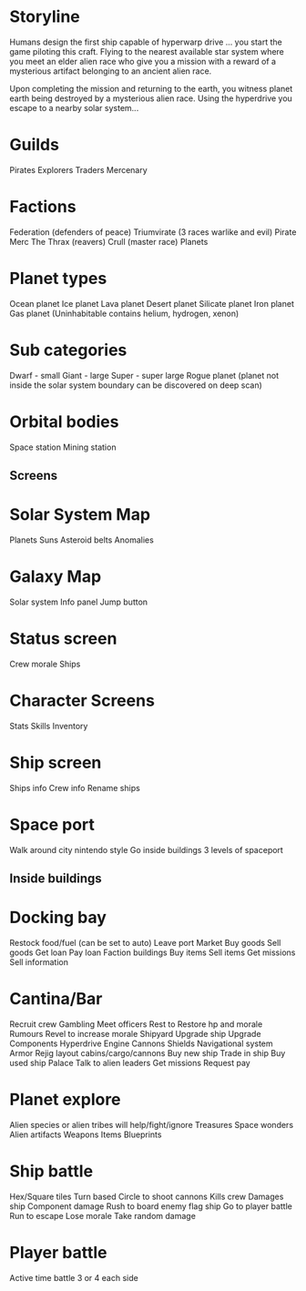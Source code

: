 # Storyline
Humans design the first ship capable of hyperwarp drive … you start the game piloting this craft. Flying to the nearest available star system where you meet an elder alien race who give you a mission with a reward of a mysterious artifact belonging to an ancient alien race. 

Upon completing the mission and returning to the earth, you witness planet earth being destroyed by a mysterious alien race. Using the hyperdrive you escape to a nearby solar system...

# Guilds
Pirates
Explorers
Traders
Mercenary

# Factions 
Federation (defenders of peace)
Triumvirate (3 races warlike and evil)
Pirate
Merc
The Thrax (reavers)
Crull (master race)
Planets 

# Planet types
Ocean planet
Ice planet
Lava planet
Desert planet
Silicate planet
Iron planet
Gas planet (Uninhabitable contains helium, hydrogen, xenon)


# Sub categories
Dwarf - small
Giant - large
Super - super large
Rogue planet (planet not inside the solar system boundary can be discovered on deep scan)

# Orbital bodies
Space station
Mining station

## Screens

# Solar System Map
Planets
Suns
Asteroid belts
Anomalies

# Galaxy Map
Solar system
Info panel
Jump button

# Status screen
Crew morale
Ships

# Character Screens
Stats
Skills
Inventory

# Ship screen
Ships info 
Crew info
Rename ships

# Space	port
Walk around city nintendo style
Go inside buildings
3 levels of spaceport



## Inside buildings
# Docking bay
Restock food/fuel (can be set to auto)
Leave port
Market
Buy goods
Sell goods
Get loan
Pay loan
Faction buildings 
Buy items
Sell items
Get missions
Sell information

# Cantina/Bar
Recruit crew
Gambling
Meet officers
Rest to Restore hp and morale
Rumours
Revel to increase morale
Shipyard
Upgrade ship
Upgrade Components
Hyperdrive
Engine
Cannons
Shields
Navigational system
Armor
Rejig layout cabins/cargo/cannons
Buy new ship
Trade in ship
Buy used ship
Palace
Talk to alien leaders
Get missions
Request pay

# Planet explore
Alien species or alien tribes will help/fight/ignore
Treasures
Space wonders
Alien artifacts
Weapons
Items
Blueprints

# Ship battle
Hex/Square tiles 
Turn based
Circle to shoot cannons 
Kills crew
Damages ship
Component damage
Rush to board enemy flag ship
Go to player battle
Run to escape
Lose morale
Take random damage

# Player battle
Active time battle
3 or 4 each side
